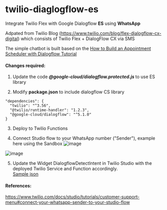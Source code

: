 # twilio-diaglogflow-es
Integrate Twilio Flex with Google Dialogflow <b>ES</b> using <b>WhatsApp</b>

Adpated from Twilio Blog (https://www.twilio.com/blog/flex-dialogflow-cx-digital) which consists of
Twilio Flex + DialogFlow CX via SMS

The simple chatbot is built based on the [How to Build an Appointment Scheduler with Dialogflow Tutorial](https://youtu.be/oU88sHd6ilE?list=PLIivdWyY5sqK5SM34zbkitWLOV-b3V40B)

#### Changes required:

1. Update the code <b><i>@google-cloud/dialogflow.protected.js </i></b> to use ES library

2. Modify **package.json** to include dialogflow CS library
  ```
"dependencies": {
    "twilio": "^3.56",
    "@twilio/runtime-handler": "1.2.3",
    "@google-cloud/dialogflow": "^5.1.0"
  }
```

3. Deploy to Twilio Functions

4. Connect Studio flow to your WhatsApp number ("Sender"), example here using the Sandbox
![image](https://user-images.githubusercontent.com/29279065/179701263-27a869fb-05d0-4954-a027-0f7b853a5217.png)


![image](https://user-images.githubusercontent.com/29279065/179699045-792cc210-194a-4bc8-99c2-cb721d8e4720.png)


5. Update the Widget DialogflowDetectIntent in Twilio Studio with the deployed Twilio Service and Function accordingly.<br/>
   [Sample json](https://github.com/hawkng/twilio-diaglogflow-es/blob/main/studio-sample.json)

#### References:
https://www.twilio.com/docs/studio/tutorials/customer-support-menu#connect-your-whatsapp-sender-to-your-studio-flow

